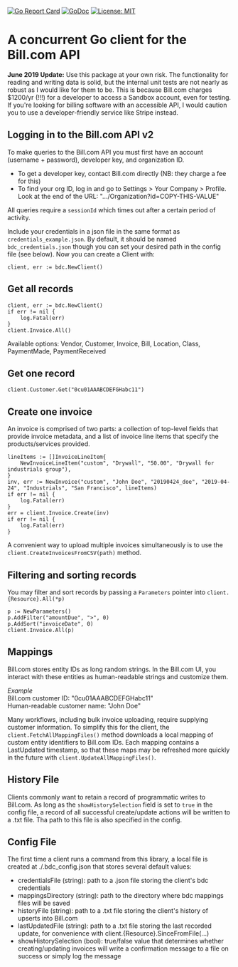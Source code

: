 [![Go Report Card](https://goreportcard.com/badge/github.com/ptiger10/bdc)](https://goreportcard.com/report/github.com/ptiger10/bdc) [![GoDoc](https://godoc.org/github.com/ptiger10/bdc?status.svg)](https://godoc.org/github.com/ptiger10/bdc) [![License: MIT](https://img.shields.io/badge/License-MIT-yellow.svg)](https://opensource.org/licenses/MIT)


# A concurrent Go client for the Bill.com API

**June 2019 Update:** Use this package at your own risk. The functionality for reading and writing data is solid, but the internal unit tests are not nearly as robust as I would like for them to be. This is because Bill.com charges $1200/yr (!!!) for a developer to access a Sandbox account, even for testing. If you're looking for billing software with an accessible API, I would caution you to use a developer-friendly service like Stripe instead.

## Logging in to the Bill.com API v2
To make queries to the Bill.com API you must first have an account (username + password), developer key, and organization ID. 
* To get a developer key, contact Bill.com directly (NB: they charge a fee for this) 
* To find your org ID, log in and go to Settings > Your Company > Profile. Look at the end of the URL:  ".../Organization?id=COPY-THIS-VALUE"

 All queries require a `sessionId` which times out after a certain period of activity.

Include your credentials in a json file in the same format as `credentials_example.json`.
By default, it should be named `bdc_credentials.json` though you can set your desired path in the config file (see below). Now you can create a Client with:

`client, err := bdc.NewClient()`

## Get all records
```
client, err := bdc.NewClient()
if err != nil {
    log.Fatal(err)
}
client.Invoice.All()
```

Available options: Vendor, Customer, Invoice, Bill, Location, Class, PaymentMade, PaymentReceived

## Get one record
```
client.Customer.Get("0cu01AAABCDEFGHabc11")
```

## Create one invoice
An invoice is comprised of two parts: a collection of top-level fields that provide invoice metadata, and a list of invoice line items that specify the products/services provided.
```
lineItems := []InvoiceLineItem{
    NewInvoiceLineItem("custom", "Drywall", "50.00", "Drywall for industrials group"),
}
inv, err := NewInvoice("custom", "John Doe", "20190424_doe", "2019-04-24", "Industrials", "San Francisco", lineItems)
if err != nil {
    log.Fatal(err)
}
err = client.Invoice.Create(inv)
if err != nil {
    log.Fatal(err)
}
```

A convenient way to upload multiple invoices simultaneously is to use the `client.CreateInvoicesFromCSV(path)` method.

## Filtering and sorting records
You may filter and sort records by passing a `Parameters` pointer into `client.{Resource}.All(*p)`
```
p := NewParameters()
p.AddFilter("amountDue", ">", 0)
p.AddSort("invoiceDate", 0)
client.Invoice.All(p)
```

## Mappings
Bill.com stores entity IDs as long random strings. In the Bill.com UI, you  interact with these entities as human-readable strings and customize them.

<i>Example</i> <br>Bill.com customer ID: "0cu01AAABCDEFGHabc11"
<br> Human-readable customer name: "John Doe" 

Many workflows, including bulk invoice uploading, require supplying customer information. To simplify this for the client, the `client.FetchAllMappingFiles()` method downloads a local mapping of custom entity identifiers to Bill.com IDs. Each mapping contains a LastUpdated timestamp, so that these maps may be refreshed more quickly in the future with `client.UpdateAllMappingFiles()`.

## History File
Clients commonly want to retain a record of programmatic writes to Bill.com. As long as the `showHistorySelection` field is set to `true` in the config file, a record of all successful create/update actions will be written to a .txt file. Tha path to this file is also specified in the config.

## Config File
The first time a client runs a command from this library, a local file is created at ./.bdc_config.json that stores several default values:
* credentialsFile (string): path to a .json file storing the client's bdc credentials
* mappingsDirectory (string): path to the directory where bdc mappings files will be saved
* historyFile (string): path to a .txt file storing the client's history of upserts into Bill.com
* lastUpdatedFile (string): path to a .txt file storing the last recorded update, for convenience with client.{Resource}.SinceFromFile(...) 
* showHistorySelection (bool): true/false value that determines whether creating/updating invoices will write a confirmation message to a file  on success or simply log the message
